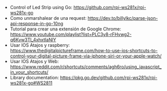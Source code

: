 - Control of Led Strip using Go: https://github.com/rpi-ws281x/rpi-ws281x-go
- Como unmarshalear de una request: https://dev.to/billylkc/parse-json-api-response-in-go-10ng
- Tutorial para crear una extensión de Google Chrome: https://www.youtube.com/playlist?list=PLC3y8-rFHvwg2-q6Kvw3Tl_4xhxtIaNlY
- Usar IOS Atajos y raspberry: https://www.thedigitalpictureframe.com/how-to-use-ios-shortcuts-to-control-your-digital-picture-frame-via-iphone-siri-or-your-apple-watch/
- Usar IOS Atajos y Web: https://www.reddit.com/r/shortcuts/comments/agh6ro/using_javascript_in_your_shortcuts/
- Library documentation: https://pkg.go.dev/github.com/rpi-ws281x/rpi-ws281x-go#WS2811
